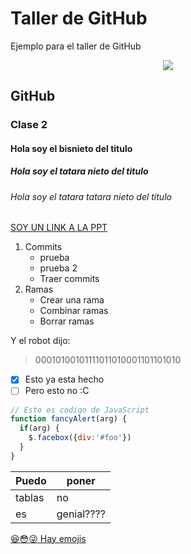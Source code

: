 # Taller de GitHub 
Ejemplo para el taller de GitHub

<p align="center">
  <img src="https://orienten.me/media/institution/thumbnails/escuela-da-vinci_MoK2MAJ.png.180x180_q70_crop.jpg">
</p>

## GitHub
### Clase 2 
#### Hola soy el bisnieto del titulo
##### Hola soy el tatara nieto del titulo
###### Hola soy el tatara tatara nieto del titulo

[SOY UN LINK A LA PPT](https://docs.google.com/presentation/d/1bLBQqPOvkaWs9K_CzwnMs4NfZOd7Ue7LOCCBXm_gxss/edit?usp=sharing)

1. Commits
   * prueba 
   * prueba 2 
   * Traer commits
2. Ramas
   * Crear una rama
   * Combinar ramas
   * Borrar ramas
  
Y el robot dijo: 
> 00010100101111011010001101101010

- [X] Esto ya esta hecho
- [ ] Pero esto no :C

```javascript
// Esto es codigo de JavaScript
function fancyAlert(arg) {
  if(arg) {
    $.facebox({div:'#foo'})
  }
}
```

Puedo | poner
------------ | -------------
tablas | no
es | genial????

[:laughing::flushed::stuck_out_tongue_winking_eye: Hay emojis](https://github.com/ikatyang/emoji-cheat-sheet/blob/master/README.md)
